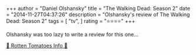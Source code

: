 +++
author = "Daniel Olshansky"
title = "The Walking Dead: Season 2"
date = "2014-11-27T04:37:26"
description = "Olshansky's review of The Walking Dead: Season 2"
tags = [
    "tv",
]
rating = "⭐⭐⭐⭐"
+++

Olshansky was too lazy to write a review for this one...

[🍅 Rotten Tomatoes Info 🍅](https://www.rottentomatoes.com//tv/the_walking_dead/s02)